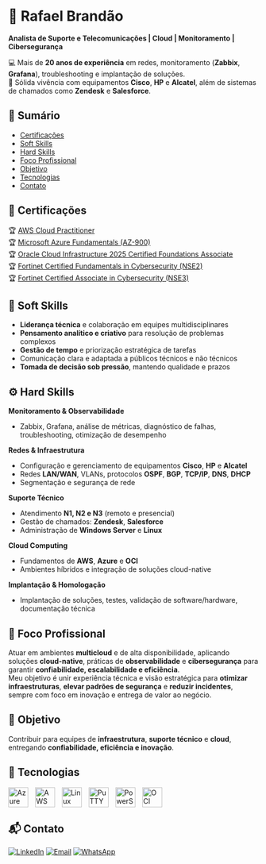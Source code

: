 # 🔰 Rafael Brandão  
**Analista de Suporte e Telecomunicações | Cloud | Monitoramento | Cibersegurança**

💻 Mais de **20 anos de experiência** em redes, monitoramento (**Zabbix**, **Grafana**), troubleshooting e implantação de soluções.  
🔧 Sólida vivência com equipamentos **Cisco**, **HP** e **Alcatel**, além de sistemas de chamados como **Zendesk** e **Salesforce**.  



## 📑 Sumário
- [Certificações](#certificações)
- [Soft Skills](#soft-skills)
- [Hard Skills](#hard-skills)
- [Foco Profissional](#foco-profissional)
- [Objetivo](#objetivo)
- [Tecnologias](#tecnologias)
- [Contato](#contato)


## 🎯 Certificações
🏆 [AWS Cloud Practitioner](https://www.credly.com/badges/4903f0c1-d648-45d8-badd-eb5ae33d377e/linked_in_profile)   
🏆 [Microsoft Azure Fundamentals (AZ-900)](https://learn.microsoft.com/pt-br/users/rafaelbrandao/credentials/7a8bfd6d62ce4849)  
🏆 [Oracle Cloud Infrastructure 2025 Certified Foundations Associate](https://catalog-education.oracle.com/ords/certview/sharebadge?id=A7816DF75FE5687AB88CB31898CF45BEA1F4EE511099221C108DE213C50134CD#)  
🏆 [Fortinet Certified Fundamentals in Cybersecurity (NSE2)](https://www.credly.com/badges/e63200c9-155e-423d-8f95-a0882204691d)    
🏆 [Fortinet Certified Associate in Cybersecurity (NSE3)](https://www.credly.com/badges/9dd850d2-d022-4cc4-9f0e-621f4d45d060)  


## 🚀 Soft Skills  
- **Liderança técnica** e colaboração em equipes multidisciplinares  
- **Pensamento analítico e criativo** para resolução de problemas complexos  
- **Gestão de tempo** e priorização estratégica de tarefas  
- Comunicação clara e adaptada a públicos técnicos e não técnicos  
- **Tomada de decisão sob pressão**, mantendo qualidade e prazos  



## ⚙️ Hard Skills  

**Monitoramento & Observabilidade**  
- Zabbix, Grafana, análise de métricas, diagnóstico de falhas, troubleshooting, otimização de desempenho  

**Redes & Infraestrutura**  
- Configuração e gerenciamento de equipamentos **Cisco**, **HP** e **Alcatel**  
- Redes **LAN/WAN**, VLANs, protocolos **OSPF**, **BGP**, **TCP/IP**, **DNS**, **DHCP**  
- Segmentação e segurança de rede  

**Suporte Técnico**  
- Atendimento **N1, N2 e N3** (remoto e presencial)  
- Gestão de chamados: **Zendesk**, **Salesforce**  
- Administração de **Windows Server** e **Linux**  

**Cloud Computing**  
- Fundamentos de **AWS**, **Azure** e **OCI**  
- Ambientes híbridos e integração de soluções cloud-native  

**Implantação & Homologação**  
- Implantação de soluções, testes, validação de software/hardware, documentação técnica  



## 🎯 Foco Profissional  
Atuar em ambientes **multicloud** e de alta disponibilidade, aplicando soluções **cloud-native**, práticas de **observabilidade** e **cibersegurança** para garantir **confiabilidade, escalabilidade e eficiência**.  
Meu objetivo é unir experiência técnica e visão estratégica para **otimizar infraestruturas**, **elevar padrões de segurança** e **reduzir incidentes**, sempre com foco em inovação e entrega de valor ao negócio.  



## 📡 Objetivo
Contribuir para equipes de **infraestrutura**, **suporte técnico** e **cloud**, entregando **confiabilidade, eficiência e inovação**.  


## 🤖 Tecnologias

<p align="left">
  <img alt="Azure" title="Microsoft Azure" width="40px" style="margin-right: 10px; vertical-align: middle;" src="https://cdn.jsdelivr.net/gh/devicons/devicon@latest/icons/azure/azure-original.svg" />
  <img alt="AWS" title="Amazon Web Services" width="40px" style="margin-right: 10px; vertical-align: middle;" src="https://cdn.jsdelivr.net/gh/devicons/devicon@latest/icons/amazonwebservices/amazonwebservices-plain-wordmark.svg" />
  <img alt="Linux" title="Linux" width="40px" style="margin-right: 10px; vertical-align: middle;" src="https://cdn.jsdelivr.net/gh/devicons/devicon@latest/icons/linux/linux-original.svg" />
  <img alt="PuTTY" title="PuTTY" width="40px" style="margin-right: 10px; vertical-align: middle;" src="https://cdn.jsdelivr.net/gh/devicons/devicon@latest/icons/putty/putty-original.svg" />
  <img alt="PowerShell" title="PowerShell" width="40px" style="margin-right: 10px; vertical-align: middle;" src="https://cdn.jsdelivr.net/gh/devicons/devicon@latest/icons/powershell/powershell-original.svg" />
  <img alt="OCI" title="Oracle Cloud Infrastructure" width="40px" style="margin-right: 10px; vertical-align: middle;" src="https://cdn.jsdelivr.net/gh/devicons/devicon@latest/icons/oracle/oracle-original.svg" />
</p>



## 📬 Contato

[![LinkedIn](https://img.shields.io/badge/-LinkedIn-blue?style=flat-square&logo=linkedin)](https://www.linkedin.com/in/rafaelbrandao-cloud/)
[![Email](https://img.shields.io/badge/-Email-red?style=flat-square&logo=gmail)](mailto:rafael.facsenac@gmail.com)
[![WhatsApp](https://img.shields.io/badge/-WhatsApp-25D366?style=flat-square&logo=whatsapp&logoColor=white)](https://wa.me/5561991742679)
